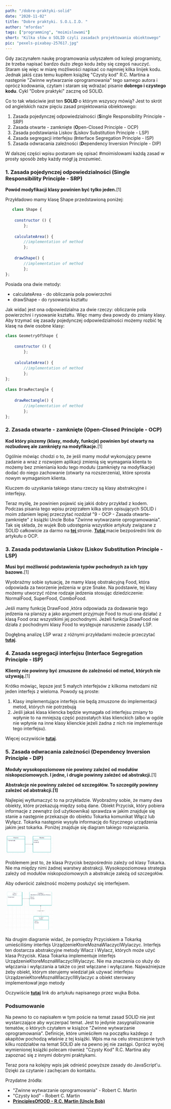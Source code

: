 ```yaml
--- 
path: "/dobre-praktyki-solid"
date: "2020-11-02"
title: "Dobre praktyki. S.O.L.I.D. "
author: "mfordas"
tags: ["programming", "moimislowami"]
short: "Kilka słów o SOLID czyli zasadach projektowania obiektowego"
pic: "pexels-pixabay-257617.jpg"
---
```



<div>
  <div>
                            <p>Gdy zaczynałem naukę programowania usłyszałem od kolegi programisty, że trzeba napisać bardzo dużo złego kodu żeby się czegoś nauczyć. Staram się więc w miarę możliwości napisać co najmniej kilka linijek kodu. Jednak jakiś czas temu kupiłem książkę "Czysty kod" R.C. Martina a następnie "Zwinne wytwarzanie oprogramowania" tego samego autora i oprócz kodowania, czytam i staram się wdrażać pisanie <b>dobrego i czystego kodu</b>. Cykl "Dobre praktyki" zacznę od SOLID.</p>
                                <p>
                            <p>Co to tak właściwie jest ten <b>SOLID</b> o którym wszyscy mówią? Jest to skrót od angielskich nazw pięciu zasad projektowania obiektowego:</p>
                                    <ol>
                                        <li>Zasada pojedynczej odpowiedzialności (<b>S</b>ingle Responsibility Principle - SRP)</li>
                                        <li>Zasada otwarte - zamknięte (<b>O</b>pen-Closed Principle - OCP)</li>
                                        <li>Zasada podstawiania Liskov (<b>L</b>iskov Substitution Principle - LSP)</li>
                                        <li>Zasada segregacji interfejsu (<b>I</b>nterface Segregation Principle - ISP)</li>
                                        <li>Zasada odwracania zależności (<b>D</b>ependency Inversion Principle - DIP)</li>
                                    </ol>
                                </p>
                                <p>W dalszej części wpisu postaram się opisać #moimislowami każdą zasad w prosty sposób żeby każdy mógł ją zrozumieć.</p>
                                <h3>1. Zasada pojedynczej odpowiedzialności (Single Responsibility Principle - SRP)</h3>
                                <p><b>Powód modyfikacji klasy powinien być tylko jeden.</b>[1]</p>
                                <p>Przykładowo mamy klasę Shape przedstawioną poniżej:
                                </p>
                                </div>

```javascript
   class Shape {

    constructor () {
        };

    calculateArea() {
        //implementation of method
        };

    drawShape() {
        //implementation of method
        };
};
```
<div>
<p>
Posiada ona dwie metody:
<ul>
<li>calculateArea - do obliczania pola powierzchni</li>
<li>drawShape - do rysowania kształtu</li>
</ul>
Jak widać jest ona odpowiedzialna za dwie rzeczy: obliczanie pola powierzchni i rysowanie kształtu. Więc mamy dwa powody do zmiany klasy. Aby trzymać się zasady pojedynczej odpowiedzialności możemy rozbić tę klasę na dwie osobne klasy:
</p>
</div>

```javascript
class GeometryOfShape {

    constructor () {
        };

    calculateArea() {
        //implementation of method
        };
};

class DrawRectangle {

    drawRectangle() {
        //implementation of method
        };
};
```
<div>

<h3>2. Zasada otwarte - zamknięte (Open-Closed Principle - OCP)</h3>
                                <p><b>Kod który piszemy (klasy, moduły, funkcje) powinien być otwarty na rozbudowę ale zamknięty na modyfikacje.</b>[1]</p>
                                <p>Ogólnie mówiąc chodzi o to, że jeśli mamy moduł wykonujący pewne zadanie a wraz z rozwojem aplikacji zmienią się wymagania klienta to możemy bez zmieniania kodu tego modułu (zamknięty na modyfikacje) dodać do niego zachowanie (otwarty na rozszerzenia), które sprosta nowym wymaganiom klienta. 
                                </p>
                                <p>Kluczem do uzyskania takiego stanu rzeczy są klasy abstrakcyjne i interfejsy.
                                </p>
                                <p>Teraz myślę, że powinien pojawić się jakiś dobry przykład z kodem. Podczas pisania tego wpisu przejrzałem kilka stron opisujących SOLID i moim zdaniem lepiej przeczytać rozdział "9 - OCP - Zasada otwarte-zamknięte" z książki Uncle Boba "Zwinne wytwarzanie oprogramowania". Tak się składa, że wujek Bob udostępnia wszystkie artykuły związane z SOLID całkowicie za darmo na <a
                                        href="http://butunclebob.com/ArticleS.UncleBob.PrinciplesOfOod"
                                        target="_blank"><b>tej </b></a>stronie. <a
                                        href="https://drive.google.com/file/d/0BwhCYaYDn8EgN2M5MTkwM2EtNWFkZC00ZTI3LWFjZTUtNTFhZGZiYmUzODc1/view"
                                        target="_blank"><b>Tutaj </b></a>macie bezpośredni link do artykułu o OCP. 
                                </p>
<h3>3. Zasada podstawiania Liskov (Liskov Substitution Principle - LSP)</h3>
                                <p><b>Musi być możliwość podstawienia typów pochodnych za ich typy bazowe.</b>[1]</p>
                                <p>Wyobraźmy sobie sytuację, że mamy klasę obstrakcyjną Food, która odpowiada za tworzenie jedzenia w grze Snake. Na podstawie, tej klasy możemy utworzyć różne rodzaje jedzenia stosując dziedziczenie: NormalFood, SuperFood, ComboFood.
                                </p>
                                <p>Jeśli mamy funkcję DrawFood ,która odpowiada za dodawanie tego jedzenia na planszy a jako argument przyjmuje Food to musi ona działać z klasą Food oraz wszystkimi jej pochodnymi. Jeżeli funkcja DrawFood nie działa z pochodnymi klasy Food to występuje naruszenie zasady LSP.
                                </p>
                                <p>Dogłębną analizę LSP wraz z różnymi przykładami możecie przeczytać <a
                                        href="https://drive.google.com/file/d/0BwhCYaYDn8EgNzAzZjA5ZmItNjU3NS00MzQ5LTkwYjMtMDJhNDU5ZTM0MTlh/view"
                                        target="_blank"><b>tutaj</b></a>.
                                </p>
<h3>4. Zasada segregacji interfejsu (Interface Segregation Principle - ISP)</h3>
                                <p><b>Klienty nie powinny być zmuszone do zależności od metod, których nie używają.</b>[1]</p>
                                <p>Krótko mówiąc, lepsze jest 5 małych interfejsów z kilkoma metodami niż jeden interfejs z wieloma. Powody są proste:</p>
                                    <ol>
                                        <li>Klasy implementujące interfejs nie będą zmuszone do implementacji metod, których nie potrzebują</li>
                                        <li>Jeśli jakaś klasa kliencka będzie wymagała od interfejsu zmiany to wpłynie to na mniejszą część pozostałych klas klienckich (albo w ogóle nie wpłynie na inne klasy klienckie jeżeli żadna z nich nie implementuje tego interfejsu).</li>
                                    </ol>
                                </p>
                                <p>Więcej oczywiście <a
                                        href="https://drive.google.com/file/d/0BwhCYaYDn8EgOTViYjJhYzMtMzYxMC00MzFjLWJjMzYtOGJiMDc5N2JkYmJi/view"
                                        target="_blank"><b>tutaj</b></a>.
                                </p>
<h3>5. Zasada odwracania zależności (Dependency Inversion Principle - DIP)</h3>
                                <p><b>Moduły wysokopoziomowe nie powinny zależeć od modułów niskopoziomowych. I jedne, i drugie powinny zależeć od abstrakcji.</b>[1]</p>
                                <p><b>Abstrakcje nie powinny zależeć od szczegółów. To szczegóły powinny zależeć od abstrakcji.[1]</b></p>
                                <p>Najlepiej wytłumaczyć to na przykładzie. Wyobraźmy sobie, że mamy dwa obiekty, które przekazują między sobą dane. Obiekt Przycisk, który pobiera informacje z zewnątrz (od użytkownika) sprawdza w jakim znajduje się stanie a następnie przekazuje do obiektu Tokarka komunikat Włącz lub Wyłącz. Tokarka następnie wysyła informację do fizycznego urządzenia jakim jest tokarka. Poniżej znajduje się diagram takiego rozwiązania.</p>
                                <img src="../../../images/coding/solid_uml_1.png" style="width:150px" alt="uml_1">
                                <p>Problemem jest to, że klasa Przycisk bezpośrednio zależy od klasy Tokarka. Nie ma między nimi żadnej warstwy abstrakcji. Wysokopoziomowa strategia zależy od modułów niskopoziomowych a abstrakcje zależą od szczegołów.</p>
                                <p>Aby odwrócić zależność możemy posłużyć się interfejsem.</p>
                                <img src="../../../images/coding/solid_uml_2.png" style="width:150px" alt="uml_2">
                                <p>Na drugim diagramie widać, że pomiędzy Przyciskiem a Tokarką umieściliśmy interfejs UrządzenieKtoreMoznaWlaczycIWylaczyc. Interfejs ten dostarcza abstrakcyjne metody Wlacz i Wylacz, których może użyć klasa Przycisk. Klasa Tokarka implementuje interfejs UrządzenieKtoreMoznaWlaczycIWylaczyc. Nie ma znaczenia co służy do włączania i wyłączania a także co jest włączane i wyłączane. Najważniejsze żeby obiekt, którym sterujemy wiedział jak używać interfejsu UrządzenieKtoreMoznaWlaczycIWylaczyc a obiekt sterowany implementował jego metody</p>
                                <p>Oczywiście <a
                                        href="https://drive.google.com/file/d/0BwhCYaYDn8EgOTViYjJhYzMtMzYxMC00MzFjLWJjMzYtOGJiMDc5N2JkYmJi/view"
                                        target="_blank"><b>tutaj</b></a> link do artykułu napisanego przez wujka Boba.
                                </p>
                                <h3>Podsumowanie</h3>
                                <p>Na pewno to co napisałem w tym poście na temat zasad SOLID nie jest wystarczające aby wyczerpać temat. Jest to jedynie zasygnalizowanie tematów, o których czytałem w książce "Zwinne wytwarzanie oprogramowania". Definicje, które umieściłem na początku każdego z akapitów pochodzą właśnie z tej książki. Wpis ma na celu streszczenie tych kilku rozdziałów na temat SOLID ale na pewno jej nie zastąpi. Oprócz wyżej wymienionej książki polecam również "Czysty Kod" R.C. Martina aby zapoznać się z innymi dobrymi praktykami.</p>
                                <p>Teraz pora na kolejny wpis jak odnieść powyższe zasady do JavaScript'u. Dzięki za czytanie i zachęcam do kontaktu.</p>
                                <p>
                                     Przydatne źródła:
                                    <ul>
                                        <li>"Zwinne wytwarzanie oprogramowania" - Robert C. Martin</li>
                                        <li>"Czysty kod" - Robert C. Martin</li>
                                        <li><a
                                        href="http://butunclebob.com/ArticleS.UncleBob.PrinciplesOfOod"
                                        target="_blank"><b>PrinciplesOfOOD - R.C. Martin (Uncle Bob)</b></a></li>
                                    </ul>
                                </p>
                        </div>
                        </div>